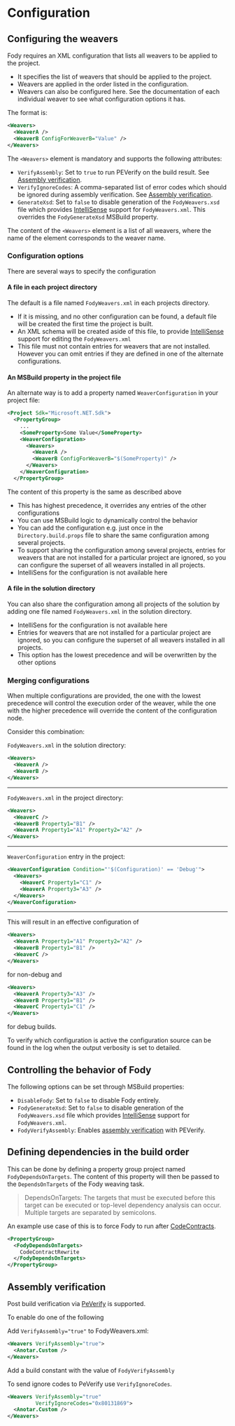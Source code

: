 # Configuration

## Configuring the weavers
Fody requires an XML configuration that lists all weavers to be applied to the project.

- It specifies the list of weavers that should be applied to the project.
- Weavers are applied in the order listed in the configuration. 
- Weavers can also be configured here. See the documentation of each individual weaver to see what configuration options it has.

The format is:

```xml
<Weavers>
  <WeaverA />
  <WeaverB ConfigForWeaverB="Value" />
</Weavers>
```

The `<Weavers>` element is mandatory and supports the following attributes:

 * `VerifyAssembly`: Set to `true` to run PEVerify on the build result. See [Assembly verification](#assembly-verification).
 * `VerifyIgnoreCodes`: A comma-separated list of error codes which should be ignored during assembly verification. See [Assembly verification](#assembly-verification).
 * `GenerateXsd`: Set to `false` to disable generation of the `FodyWeavers.xsd` file which provides [IntelliSense](https://docs.microsoft.com/en-us/visualstudio/ide/using-intellisense) 
   support for `FodyWeavers.xml`. This overrides the `FodyGenerateXsd` MSBuild property.

The content of the `<Weavers>` element is a list of all weavers, where the name of the element corresponds to the weaver name.

### Configuration options
There are several ways to specify the configuration

#### A file in each project directory

The default is a file named `FodyWeavers.xml` in each projects directory. 
- If it is missing, and no other configuration can be found, a default file will be created the first time the project is built.
- An XML schema will be created aside of this file, to provide [IntelliSense](https://docs.microsoft.com/en-us/visualstudio/ide/using-intellisense) support for editing the `FodyWeavers.xml`
- This file must not contain entries for weavers that are not installed. However you can omit entries if they are defined in one of the alternate configurations.


#### An MSBuild property in the project file

An alternate way is to add a property named `WeaverConfiguration` in your project file:
```xml
<Project Sdk="Microsoft.NET.Sdk">
  <PropertyGroup>
    ...
    <SomeProperty>Some Value</SomeProperty>
    <WeaverConfiguration>
      <Weavers>
        <WeaverA />
        <WeaverB ConfigForWeaverB="$(SomeProperty)" />
      </Weavers>
    </WeaverConfiguration>
  </PropertyGroup>
```
The content of this property is the same as described above
- This has highest precedence, it overrides any entries of the other configurations
- You can use MSBuild logic to dynamically control the behavior
- You can add the configuration e.g. just once in the `Directory.build.props` file to 
  share the same configuration among several projects.
- To support sharing the configuration among several projects, entries for weavers that are not installed for a particular project are ignored, so you can configure the superset of all weavers installed in all projects.
- IntelliSens for the configuration is not available here


#### A file in the solution directory
You can also share the configuration among all projects of the solution by adding one file named `FodyWeavers.xml`
in the solution directory.
- IntelliSens for the configuration is not available here
- Entries for weavers that are not installed for a particular project are ignored, so you can configure the superset of all weavers installed in all projects.
- This option has the lowest precedence and will be overwritten by the other options

### Merging configurations
When multiple configurations are provided, the one with the lowest precedence will control the execution order of the weaver,
while the one with the higher precedence will override the content of the configuration node. 

Consider this combination:

`FodyWeavers.xml` in the solution directory:
```xml
<Weavers>
  <WeaverA />
  <WeaverB />
</Weavers>
```
---
`FodyWeavers.xml` in the project directory:
```xml
<Weavers>
  <WeaverC />
  <WeaverB Property1="B1" />
  <WeaverA Property1="A1" Property2="A2" />
</Weavers>
```
---
`WeaverConfiguration` entry in the project:
```xml
<WeaverConfiguration Condition="'$(Configuration)' == 'Debug'">
  <Weavers>
    <WeaverC Property1="C1" />
    <WeaverA Property3="A3" />
  </Weavers>
</WeaverConfiguration>
```
---
This will result in an effective configuration of
```xml
<Weavers>
  <WeaverA Property1="A1" Property2="A2" />
  <WeaverB Property1="B1" />
  <WeaverC />
</Weavers>
```
for non-debug and 
```xml
<Weavers>
  <WeaverA Property3="A3" />
  <WeaverB Property1="B1" />
  <WeaverC Property1="C1" />
</Weavers>
```
for debug builds.

To verify which configuration is active the configuration source can be found in the log when the output verbosity is set to detailed.


## Controlling the behavior of Fody

The following options can be set through MSBuild properties:

 * `DisableFody`: Set to `false` to disable Fody entirely.
 * `FodyGenerateXsd`: Set to `false` to disable generation of the `FodyWeavers.xsd` file which provides [IntelliSense](https://docs.microsoft.com/en-us/visualstudio/ide/using-intellisense) support for `FodyWeavers.xml`.
 * `FodyVerifyAssembly`: Enables [assembly verification](#assembly-verification) with PEVerify.


## Defining dependencies in the build order

This can be done by defining a property group project named `FodyDependsOnTargets`. The content of this property will then be passed to the `DependsOnTargets` of the Fody weaving task.

> DependsOnTargets: The targets that must be executed before this target can be executed or top-level dependency analysis can occur. Multiple targets are separated by semicolons.

An example use case of this is to force Fody to run after [CodeContracts](https://docs.microsoft.com/en-us/dotnet/framework/debug-trace-profile/code-contracts).

```xml
<PropertyGroup>
  <FodyDependsOnTargets>
    CodeContractRewrite
  </FodyDependsOnTargets>
</PropertyGroup>
```


## Assembly verification

Post build verification via [PeVerify](https://docs.microsoft.com/en-us/dotnet/framework/tools/peverify-exe-peverify-tool) is supported.

To enable do one of the following

Add `VerifyAssembly="true"` to FodyWeavers.xml:

```xml
<Weavers VerifyAssembly="true">
  <Anotar.Custom />
</Weavers>
```

Add a build constant with the value of `FodyVerifyAssembly`

To send ignore codes to PeVerify use `VerifyIgnoreCodes`.

```xml
<Weavers VerifyAssembly="true"
         VerifyIgnoreCodes="0x80131869">
  <Anotar.Custom />
</Weavers>
```